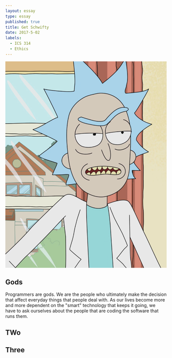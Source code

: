 ```yaml
---
layout: essay
type: essay
published: true
title: Get Schwifty
date: 2017-5-02
labels:
  - ICS 314
  - Ethics
---
```


<img class="ui medium left floated image" src="../images/Rick_Sanchez.png">

## Gods

Programmers are gods. We are the people who ultimately make the decision that affect everyday things that people deal with. As our lives become more and more dependent on the "smart" technology that keeps it going, we have to ask ourselves about the people that are coding the software that runs them.

## TWo

## Three
